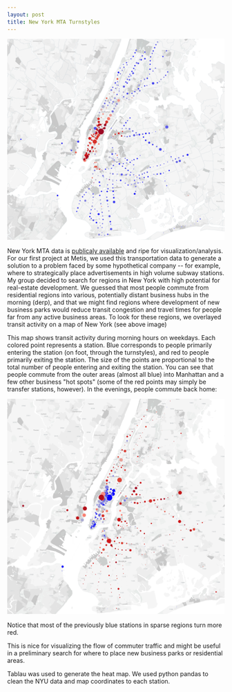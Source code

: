 ```yaml
---
layout: post
title: New York MTA Turnstyles
---
```

![](https://github.com/dwieker/dwieker.github.io/blob/master/images/Weekday%20Morning.PNG?raw=true)

New York MTA data is [publicaly available](http://web.mta.info/developers/turnstile.html) and ripe for visualization/analysis. For our first project at Metis, we used this transportation data to generate a solution to a problem faced by some hypothetical company -- for example, where to strategically place advertisements in high volume subway stations. My group decided to search for regions in New York with high potential for real-estate development. We guessed that most people commute from residential regions into various, potentially distant business hubs in the morning (derp), and that we might find regions where development of new business parks would reduce transit congestion and travel times for people far from any active business areas. To look for these regions, we overlayed transit activity on a map of New York (see above image)

This map shows transit activity during morning hours on weekdays. Each colored point represents a station. Blue corresponds to people primarily entering the station (on foot, through the turnstyles), and red to people primarily exiting the station. The size of the points are proportional to the total number of people entering and exiting the station. You can see that people commute from the outer areas (almost all blue) into Manhattan and a few other business "hot spots" (some of the red points may simply be transfer stations, however). In the evenings, people commute back home:

![](https://github.com/dwieker/dwieker.github.io/blob/master/images/Weekday%20Evening.PNG?raw=true)

Notice that most of the previously blue stations in sparse regions turn more red. 

This is nice for visualizing the flow of commuter traffic and might be useful in a preliminary search for where to place new business parks or residential areas. 

Tablau was used to generate the heat map. We used python pandas to clean the NYU data and map coordinates to each station.
